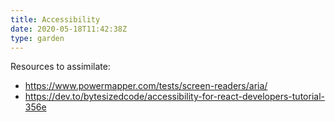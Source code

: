 ```yaml
---
title: Accessibility
date: 2020-05-18T11:42:38Z
type: garden
---
```


Resources to assimilate:

- https://www.powermapper.com/tests/screen-readers/aria/
- https://dev.to/bytesizedcode/accessibility-for-react-developers-tutorial-356e
